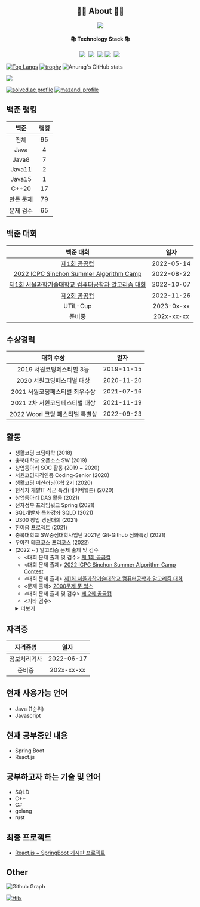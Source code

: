 <h2 align="center">👨‍💻 About 👨‍💻</h2>
<p align="center">
    <a href="https://lms0806.tistory.com//">
        <img src="http://img.shields.io/badge/-Tech%20blog-black?style=flat-square&logo=github&link=https://vividswan.github.io"/>
    </a>
</p>

<h4 align="center">📚 Technology Stack 📚</h4> 
<p align="center">
  <img src="https://img.shields.io/badge/-JAVA-orange"/>&nbsp
  <img src="https://img.shields.io/badge/-SpringBoot-navy"/>&nbsp
  <img src="https://img.shields.io/badge/-JPA-blue"/>
  <img src="https://img.shields.io/badge/-MySQL-blue"/>&nbsp
  <img src="https://img.shields.io/badge/-React.js-yellow"/>&nbsp
 </p>

[![Top Langs](https://github-readme-stats.vercel.app/api/top-langs/?username=lms0806&layout=compact&langs_count=8)](https://github.com/anuraghazra/github-readme-stats)
[![trophy](https://github-profile-trophy.vercel.app/?username=lms0806&theme=chalk&row=1&column=7)](https://github.com/ryo-ma/github-profile-trophy)
![Anurag's GitHub stats](https://github-readme-stats.vercel.app/api?username=lms0806&show_icons=true&theme=transparent)

<a href="https://opgc.me/#/users/lms0806" target="_blank"><img src="https://api.opgc.me/githubs/users/lms0806/tag/?theme=basic" /></a>

<div align="left">
	<a href="https://solved.ac/lms0806" target="_blank"><img src="http://mazassumnida.wtf/api/v2/generate_badge?boj=lms0806" alt="solved.ac profile"/></a>
	<a href="https://solved.ac/lms0806" target="_blank"><img src="http://mazandi.herokuapp.com/api?handle=lms0806" alt="mazandi profile"/></a>
</div>

## 백준 랭킹
|백준|랭킹|
|:----:|:----:|
|전체|95|
|Java|4|
|Java8|7|
|Java11|2|
|Java15|1|
|C++20|17|
|만든 문제|79|
|문제 검수|65|


## 백준 대회
|백준 대회|일자|
|:----:|:----:|
|[제1회 곰곰컵](https://www.acmicpc.net/contest/view/792)|2022-05-14|
|[2022 ICPC Sinchon Summer Algorithm Camp](https://www.acmicpc.net/contest/view/843)|2022-08-22|
|[제1회 서울과학기술대학교 컴퓨터공학과 알고리즘 대회](https://www.acmicpc.net/contest/view/880)|2022-10-07|
|[제2회 곰곰컵](https://www.acmicpc.net/contest/view/895)|2022-11-26|
|UTiL-Cup|2023-0x-xx|
|준비중|202x-xx-xx|

## 수상경력
| 대회 수상                      | 일자      |
| :---------------------------: | :--------: |
| 2019 서원코딩페스티벌 3등      | 2019-11-15 |
| 2020 서원코딩페스티벌 대상     | 2020-11-20 |
| 2021 서원코딩페스티벌 최우수상 | 2021-07-16 |
| 2021 2차 서원코딩페스티벌 대상 | 2021-11-19 |
| 2022 Woori 코딩 페스티벌 특별상| 2022-09-23 |

## 활동
 - 생활코딩 코딩야학 (2018)
 - 충북대학교 오픈소스 SW (2019)
 - 창업동아리 SOC 활동 (2019 ~ 2020)
 - 서원코딩자격인증 Coding-Senior (2020)
 - 생활코딩 머신러닝야학 2기 (2020)
 - 현직자 개발IT 직군 특강(네이버웹툰) (2020)
 - 창업동아리 DAS 활동 (2021)
 - 전자정부 프레임워크 Spring (2021)
 - SQL개발자 특화강좌 SQLD (2021)
 - U300 창업 경진대회 (2021)
 - 한이음 프로젝트 (2021)
 - 충북대학교 SW중심대학사업단 2021년 Git-Github 심화특강 (2021)
 - 우아한 테크코스 프리코스 (2022)
 - (2022 ~ ) 알고리즘 문제 출제 및 검수
   - <대회 문제 출제 및 검수> [제 1회 곰곰컵](https://www.acmicpc.net/category/detail/3121)
   - <대회 문제 출제> [2022 ICPC Sinchon Summer Algorithm Camp Contest](https://www.acmicpc.net/category/detail/3171)
   - <대회 문제 출제> [제1회 서울과학기술대학교 컴퓨터공학과 알고리즘 대회](https://www.acmicpc.net/category/detail/3207)
   - <문제 출제> [2000문제 푼 임스](https://www.acmicpc.net/problem/25822)
   - <대회 문제 출제 및 검수> [제 2회 곰곰컵](https://www.acmicpc.net/category/detail/3232)
   - <기타 검수>
   <details>
   <summary>더보기</summary>
	<li><a href="https://www.acmicpc.net/problem/23881">알고리즘 수업 - 선택 정렬 1</a></li>
	<li><a href="https://www.acmicpc.net/problem/23882">알고리즘 수업 - 선택 정렬 2</a></li>
	<li><a href="https://www.acmicpc.net/problem/23899">알고리즘 수업 - 선택 정렬 5</a></li>
	<li><a href="https://www.acmicpc.net/problem/23900">알고리즘 수업 - 선택 정렬 6</a></li>
	<li><a href="https://www.acmicpc.net/problem/23968">알고리즘 수업 - 버블 정렬 1</a></li>
	<li><a href="https://www.acmicpc.net/problem/23969">알고리즘 수업 - 버블 정렬 2</a></li>
	<li><a href="https://www.acmicpc.net/problem/23970">알고리즘 수업 - 버블 정렬 3</a></li>
	<li><a href="https://www.acmicpc.net/problem/24049">정원 (Easy)</a></li>
	<li><a href="https://www.acmicpc.net/problem/24050">정원 (Hard)</a></li>
	<li><a href="https://www.acmicpc.net/problem/24051">알고리즘 수업 - 삽입 정렬 1</a></li>
	<li><a href="https://www.acmicpc.net/problem/24052">알고리즘 수업 - 삽입 정렬 2</a></li>
	<li><a href="https://www.acmicpc.net/problem/24053">알고리즘 수업 - 삽입 정렬 3</a></li>
	<li><a href="https://www.acmicpc.net/problem/24064">Intersections</a></li>
	<li><a href="https://www.acmicpc.net/problem/24065">Present</a></li>
	<li><a href="https://www.acmicpc.net/problem/24313">알고리즘 수업 - 점근적 표기 1</a></li>
	<li><a href="https://www.acmicpc.net/problem/24314">알고리즘 수업 - 점근적 표기 2</a></li>
	<li><a href="https://www.acmicpc.net/problem/24315">알고리즘 수업 - 점근적 표기 3</a></li>
	<li><a href="https://www.acmicpc.net/problem/26040">특정 대문자를 소문자로 바꾸기</a></li>
	<li><a href="https://www.acmicpc.net/problem/26041">비슷한 전화번호 표시</a></li>
	<li><a href="https://www.acmicpc.net/problem/26042">식당 입구 대기 줄</a></li>
	<li><a href="https://www.acmicpc.net/problem/26168">배열 전체 탐색하기</a></li>
	<li><a href="https://www.acmicpc.net/problem/26169">세 번 이내에 사과를 먹자</a></li>
	<li><a href="https://www.acmicpc.net/problem/26170">사과 빨리 먹기</a></li>

## 자격증
|자격증명|일자|
|:----:|:----:|
|정보처리기사|2022-06-17|
|준비중|202x-xx-xx|

## 현재 사용가능 언어
 - Java (1순위)
 - Javascript

## 현재 공부중인 내용
 - Spring Boot
 - React.js

## 공부하고자 하는 기술 및 언어
 - SQLD
 - C++
 - C#
 - golang
 - rust

## 최종 프로젝트
 - [React.js + SpringBoot 게시판 프로젝트](https://github.com/lms0806/Springboot-React.js-Stroyboard)

## Other
![Github Graph](https://activity-graph.herokuapp.com/graph?username=lms0806&area=false&theme=xcode&hide_border=true)

[![Hits](https://hits.seeyoufarm.com/api/count/incr/badge.svg?url=https%3A%2F%2Fgithub.com%2Flms0806)](https://hits.seeyoufarm.com)
<!--
**lms0806/lms0806** is a ✨ _special_ ✨ repository because its `README.md` (this file) appears on your GitHub profile.

Here are some ideas to get you started:

- 🔭 I’m currently working on ...
- 🌱 I’m currently learning ...
- 👯 I’m looking to collaborate on ...
- 🤔 I’m looking for help with ...
- 💬 Ask me about ...
- 📫 How to reach me: ...
- 😄 Pronouns: ...
- ⚡ Fun fact: ...
-->
